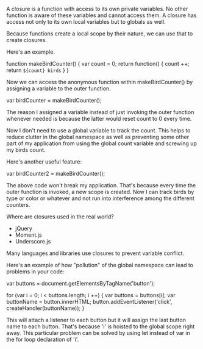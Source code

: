 A closure is a function with access to its own private variables. No other function is aware of these variables and cannot access them. A closure has access not only to its own local variables but to globals as well.

Because functions create a local scope by their nature, we can use that to create closures.

Here's an example.

  function makeBirdCounter() {
    var count = 0;
    return function() {
      count ++;
      return `${count} birds`
    }
  }

Now we can access the anonymous function within makeBirdCounter() by assigning a variable to the outer function.

  var birdCounter = makeBirdCounter();

The reason I assigned a variable instead of just invoking the outer function whenever needed is because the latter would reset count to 0 every time.


Now I don't need to use a global variable to track the count. This helps to reduce clutter in the global namespace as well as preventing some other part of my application from using the global count variable and screwing up my birds count.

Here's another useful feature:

  var birdCounter2 = makeBirdCounter();

The above code won't break my application. That's because every time the outer function is invoked, a new scope is created. Now I can track birds by type or color or whatever and not run into interference among the different counters.

Where are closures used in the real world?

* jQuery
* Moment.js
* Underscore.js

Many languages and libraries use closures to prevent variable conflict.

Here's an example of how "pollution" of the global namespace can lead to problems in your code:

  var buttons = document.getElementsByTagName('button');

  for (var i = 0; i < buttons.length; i ++) {
    var buttons = buttons[i];
    var buttonName = button.innerHTML;
    button.addEventListener('click', createHandler(buttonName));
  }

This will attach a listener to each button but it will assign the last button name to each button. That's because 'i' is hoisted to the global scope right away. This particular problem can be solved by using let instead of var in the for loop declaration of 'i'.
